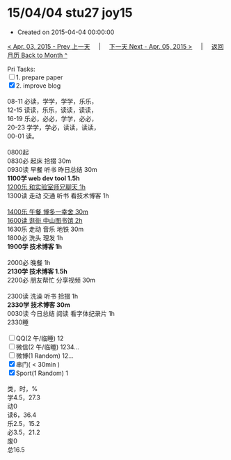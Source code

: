 # 15/04/04 stu27 joy15

- Created on 2015-04-04 00:00:00

[< Apr. 03, 2015 - Prev 上一天](/_archived/lifelogs/2015/04/d03.md) &nbsp; &nbsp; | &nbsp; &nbsp; [下一天 Next - Apr. 05, 2015 >](/_archived/lifelogs/2015/04/d05.md) &nbsp; &nbsp; |  &nbsp; &nbsp; [返回月历 Back to Month ^](/_archived/lifelogs/2015/04/index.md)
<br/><div>Pri Tasks:<br/><input type="checkbox" />1. prepare paper</div><div><input type="checkbox" checked="true" />2. improve blog</div><div><div><br/></div>08-11 必读，学学，学学，乐乐，</div><div>12-15 读读，乐乐，读读，读读，<br/>16-19 乐必，必必，学学，必必，<br/>20-23 学学，学必，读读，读读，<div>00-01 读。</div><div><br/></div>0800起</div><div>0830必 起床 拾掇 30m<br/>0930读 早餐 听书 昨日总结 30m</div><div><b>1100学 web dev tool 1.5h</b></div><div><u>1200乐 和实验室师兄聊天 1h</u></div><div>1300读 走动 交通 听书 看技术博客 1h</div><div><div><br/></div><u>1400乐 午餐 博多一幸舍 30m</u></div><div><u>1600读 逛街 中山图书馆 2h</u></div><div>1630乐 走动 音乐 地铁 30m</div><div>1800必 洗头 理发 1h</div><div><b>1900学 技术博客 1h</b></div><div><div><br/></div><div>2000必 晚餐 1h</div><b>2130学 技术博客 1.5h</b><div>2200必 朋友帮忙 分享视频 30m</div><div><br/></div>2300读 洗澡 听书 拾掇 1h</div><div><b>2330学 技术博客 30m</b><br/>0030读 今日总结 阅读 看字体纪录片 1h</div><div>2330睡</div><div><br/></div><div><input type="checkbox" />QQ(2 午/临睡) 12<br/><input type="checkbox" />微信(2 午/临睡) 1234…<br/><input type="checkbox" />微博(1 Random) 12…</div><div><input type="checkbox" checked="true" />串门( < 30min ) </div><div><input type="checkbox" checked="true" />Sport(1 Random) 1<br/><div><br/></div>类，时，%<br/>学4.5，27.3<br/>动0<br/>读6，36.4<br/>乐2.5，15.2<br/>必3.5，21.2<br/>废0<br/>总16.5</div>
